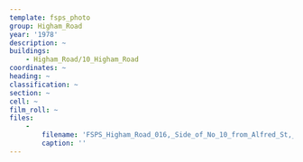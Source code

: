 ```yaml
---
template: fsps_photo
group: Higham_Road
year: '1978'
description: ~
buildings:
    - Higham_Road/10_Higham_Road
coordinates: ~
heading: ~
classification: ~
section: ~
cell: ~
film_roll: ~
files:
    -
        filename: 'FSPS_Higham_Road_016,_Side_of_No_10_from_Alfred_St,_3-3-C,_1978.png'
        caption: ''
---
```

